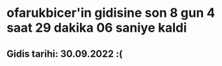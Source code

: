 # ofarukbicer'in gidisine son 8 gun 4 saat 29 dakika 06 saniye kaldi

## Gidis tarihi: 30.09.2022 :(